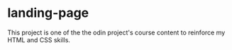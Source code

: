 # landing-page
This project is one of the the odin project's course content to reinforce my HTML and CSS skills.